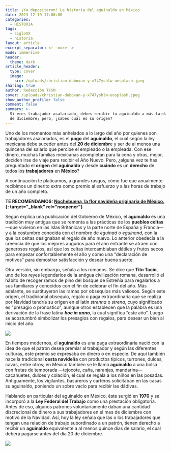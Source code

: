 ```yaml
---
title: ¡Ya depositaron! La historia del aguinaldo en México
date: 2023-12-19 17:00:00
categories:
  - HISTORIA
tags:
  - sigloXX
  - historia
layout: article
excerpt_separator: <!--more-->
mode: immersive
header:
  theme: dark
article_header:
  type: cover
  image:
    src: /uploads/christian-dubovan-y-x747yshlw-unsplash.jpeg
sharing: true
author: Redacción TYSM
cover: /uploads/christian-dubovan-y-x747yshlw-unsplash.jpeg
show_author_profile: false
comment: false
summary: >-
  Si eres trabajador asalariado, debes recibir tu aguinaldo a más tardar el 20
  de diciembre; pero, ¿sabes cuál es su origen?
---
```

Uno de los momentos más anhelados a lo largo del año por quienes son trabajadores asalariados, es el **pago** del **aguinaldo**, el cual según la ley mexicana debe suceder antes del **20 de diciembr**e y ser de al menos una quincena del salario que percibe el empleado o la empleada. Con ese dinero, muchas familias mexicanas acompletan para la cena y otras, mejor, deciden irse de viaje para recibir el Año Nuevo. Pero, ¿alguna vez te has preguntado el **origen** del **aguinaldo** y desde **cuándo** es un **derecho** de todos los **trabajadores** en **México**?

A continuación te platicamos, a grandes rasgos, cómo fue que anualmente recibimos un dinerito extra como premio al esfuerzo y a las horas de trabajo de un año completo.

**TE RECOMENDAMOS: [Nochebuena, la flor navideña originaria de México.](https://blog.tonoysumariachi.com/mexicanisimos/2023/12/06/nochebuena-la-flor-navide%C3%B1a-originaria-de-m%C3%A9xico.html){: target="_blank" rel="noopener"}**

Según explica una publicación del Gobierno de México, el **aguinaldo** es una tradición muy antigua que se remonta a las prácticas de los **pueblos celtas** —que vivieron en las Islas Británicas y la parte norte de España y Francia— y a la costumbre conocida con el nombre de *eguinad* o *eguinand*, con la que los celtas designaban el regalo de año nuevo. Lo anterior obedecía a la creencia de que los mejores augurios para el año entrante se atraen con generosos regalos, así que los celtas intercambiaban dátiles y frutos secos para empezar confortablemente el año y como una "declaración de motivos" para demostrar satisfacción y desear buena suerte.

Otra versión, sin embargo, señala a los romanos. Se dice que&nbsp;**Tito Tacio**, uno de los reyes legendarios de la antigua civilización romana, desarrolló el hábito de recoger ramos de pino del bosque de Estreñía para regalarlos a sus familiares y conocidos con el fin de celebrar el fin del año. Más adelante, se sustituyeron las ramas por obsequios más valiosos. Según este origen, el tradicional obsequio, regalo o paga extraordinaria que se realiza por Navidad tendría su origen en el latín&nbsp;*strenna* o *strena*, cuyo significado es "presagio o pronostico", aunque otros establecen que la palabra es una derivación de la frase latina&nbsp;***hoc in anno***, la cual significa “este año”. Luego se acostumbró simbolizar los presagios con regalos, para desear un bien al inicio del año.

![](https://upload.wikimedia.org/wikipedia/commons/6/67/L._Titurius_L.f._Sabinus._denarius%2C_89_BC%2C_RRC_344-2c.jpg)

En tiempos modernos, el **aguinaldo** es una paga extraordinaria nació con la idea de que el patrón desea premiar al trabajador y según las diferentes culturas, este premio se expresaba en dinero o en especie. De aquí también nace la tradicional **cesta navideña** con productos típicos, turrones, dulces, cavas, entre otros; en México también se le llama **aguinaldo** a una bolsa con frutas de temporada —tejocote, caña, naranjas, mandarina— cacahuetes, dulces y colación, el cual se regala a los niños en las posadas. Antiguamente, los vigilantes, basureros y carteros solicitaban en las casas su aguinaldo, poniendo un sobre vacío para recibir las dádivas.

Hablando en particular del aguinaldo en México, éste surgió en **1970** y se incorporó a la **Ley Federal del Trabajo** como una prestación obligatoria. Antes de eso, algunos patrones voluntariamente daban una cantidad discrecional de dinero a sus trabajadores en el mes de diciembre con motivo de la Navidad. Así, hoy la ley señala que las o los trabajadores que tengan una relación de trabajo subordinado a un patrón, tienen derecho a recibir un **aguinaldo**&nbsp;equivalente a al menos quince días de salario, el cual deberá pagarse antes del día 20 de diciembre.

![](https://upload.wikimedia.org/wikipedia/commons/a/ae/Cajero_Banelco.jpg)